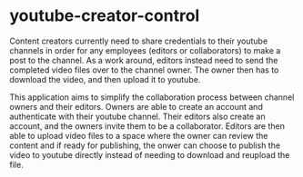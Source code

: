 # youtube-creator-control
Content creators currently need to share credentials to their youtube channels in order for any employees (editors or collaborators) to make a post to the channel.
As a work around, editors instead need to send the completed video files over to the channel owner. The owner then has to download the video, and then upload it to youtube.

This application aims to simplify the collaboration process between channel owners and their editors. Owners are able to create an account and authenticate with their youtube channel.
Their editors also create an account, and the owners invite them to be a collaborator. Editors are then able to upload video files to a space where the owner can review the content and
if ready for publishing, the onwer can choose to publish the video to youtube directly instead of needing to download and reupload the file.
